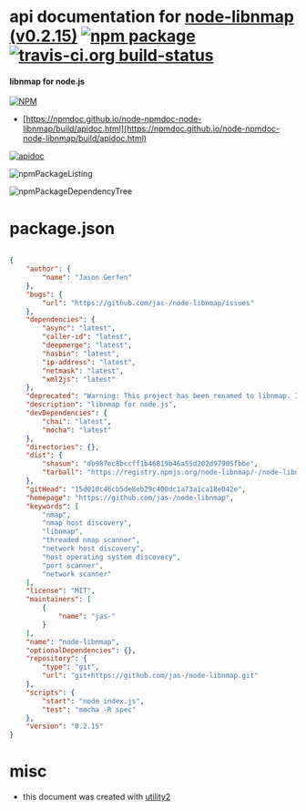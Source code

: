 # api documentation for  [node-libnmap (v0.2.15)](https://github.com/jas-/node-libnmap)  [![npm package](https://img.shields.io/npm/v/npmdoc-node-libnmap.svg?style=flat-square)](https://www.npmjs.org/package/npmdoc-node-libnmap) [![travis-ci.org build-status](https://api.travis-ci.org/npmdoc/node-npmdoc-node-libnmap.svg)](https://travis-ci.org/npmdoc/node-npmdoc-node-libnmap)
#### libnmap for node.js

[![NPM](https://nodei.co/npm/node-libnmap.png?downloads=true&downloadRank=true&stars=true)](https://www.npmjs.com/package/node-libnmap)

- [https://npmdoc.github.io/node-npmdoc-node-libnmap/build/apidoc.html](https://npmdoc.github.io/node-npmdoc-node-libnmap/build/apidoc.html)

[![apidoc](https://npmdoc.github.io/node-npmdoc-node-libnmap/build/screenCapture.buildCi.browser.%252Ftmp%252Fbuild%252Fapidoc.html.png)](https://npmdoc.github.io/node-npmdoc-node-libnmap/build/apidoc.html)

![npmPackageListing](https://npmdoc.github.io/node-npmdoc-node-libnmap/build/screenCapture.npmPackageListing.svg)

![npmPackageDependencyTree](https://npmdoc.github.io/node-npmdoc-node-libnmap/build/screenCapture.npmPackageDependencyTree.svg)



# package.json

```json

{
    "author": {
        "name": "Jason Gerfen"
    },
    "bugs": {
        "url": "https://github.com/jas-/node-libnmap/issues"
    },
    "dependencies": {
        "async": "latest",
        "caller-id": "latest",
        "deepmerge": "latest",
        "hasbin": "latest",
        "ip-address": "latest",
        "netmask": "latest",
        "xml2js": "latest"
    },
    "deprecated": "Warning: This project has been renamed to libnmap. Installing using libnmap from now on",
    "description": "libnmap for node.js",
    "devDependencies": {
        "chai": "latest",
        "mocha": "latest"
    },
    "directories": {},
    "dist": {
        "shasum": "db987ec8bccff1b46819b46a55d202d97905fbbe",
        "tarball": "https://registry.npmjs.org/node-libnmap/-/node-libnmap-0.2.15.tgz"
    },
    "gitHead": "15d010c46cb5de8eb29c400dc1a73a1ca18e042e",
    "homepage": "https://github.com/jas-/node-libnmap",
    "keywords": [
        "nmap",
        "nmap host discovery",
        "libnmap",
        "threaded nmap scanner",
        "network host discovery",
        "host operating system discovery",
        "port scanner",
        "network scanner"
    ],
    "license": "MIT",
    "maintainers": [
        {
            "name": "jas-"
        }
    ],
    "name": "node-libnmap",
    "optionalDependencies": {},
    "repository": {
        "type": "git",
        "url": "git+https://github.com/jas-/node-libnmap.git"
    },
    "scripts": {
        "start": "node index.js",
        "test": "mocha -R spec"
    },
    "version": "0.2.15"
}
```



# misc
- this document was created with [utility2](https://github.com/kaizhu256/node-utility2)

